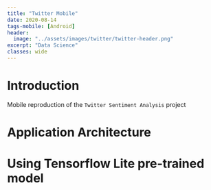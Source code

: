 ```yaml
---
title: "Twitter Mobile"
date: 2020-08-14
tags-mobile: [Android]
header:
  image: "../assets/images/twitter/twitter-header.png"
excerpt: "Data Science"
classes: wide
---
```

# Introduction
Mobile reproduction of the `Twitter Sentiment Analysis` project


# Application Architecture



# Using Tensorflow Lite pre-trained model
